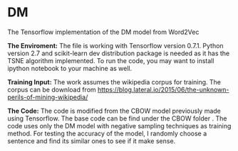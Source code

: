 # DM
The Tensorflow implementation of the DM model from Word2Vec

**The Enviroment:**
The file is working with Tensorflow version 0.7.1. Python version 2.7 and scikit-learn dev distribution package is needed as it has the TSNE algorithm implemented. To run the code, you may want to install ipython notebook to your machine as well.

**Training Input:**
The work assumes the wikipedia corpus for training. The corpus can be download from https://blog.lateral.io/2015/06/the-unknown-perils-of-mining-wikipedia/

**The Code:**
The code is modified from the CBOW model previously made using Tensorflow. The base code can be find under the CBOW folder . The code uses only the DM model with negative sampling techniques as training method. For testing the accuracy of the model, I randomly choose a sentence and find its similar ones to see if it make sense. 
